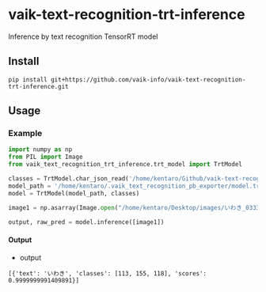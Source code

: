 # vaik-text-recognition-trt-inference

Inference by text recognition TensorRT model


## Install

``` shell
pip install git+https://github.com/vaik-info/vaik-text-recognition-trt-inference.git
```

## Usage

### Example
```python
import numpy as np
from PIL import Image
from vaik_text_recognition_trt_inference.trt_model import TrtModel

classes = TrtModel.char_json_read('/home/kentaro/Github/vaik-text-recognition-trt-trainer/data/jpn_character.json')
model_path = '/home/kentaro/.vaik_text_recognition_pb_exporter/model.trt'
model = TrtModel(model_path, classes)

image1 = np.asarray(Image.open("/home/kentaro/Desktop/images/いわき_0333.png").convert('RGB'))

output, raw_pred = model.inference([image1])
```


#### Output

- output

```text
[{'text': 'いわき', 'classes': [113, 155, 118], 'scores': 0.9999999991409891}]
```